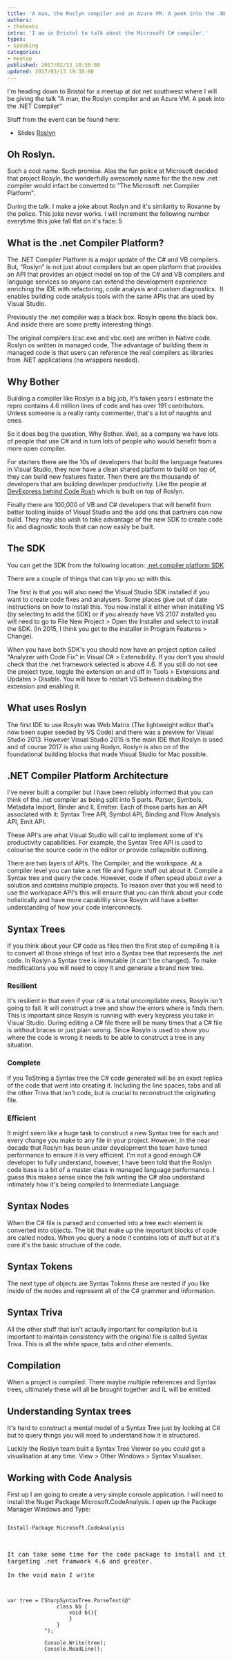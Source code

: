 ```yaml
---
title: 'A man, the Roslyn compiler and an Azure VM. A peek into the .NET Compiler'
authors:
- thebeebs
intro: 'I am in Bristol to talk about the Microsoft C# compiler.'
types:
- speaking
categories:
- meetup
published: 2017/02/13 18:30:00
updated: 2017/02/13 19:30:00
---
```


I'm heading down to Bristol for a meetup at dot net southwest where I will be giving the talk "A man, the Roslyn compiler and an Azure VM.
 A peek into the .NET Compiler"
 
Stuff from the event can be found here:
* Slides [Roslyn](https://1drv.ms/p/s!AlEOpfeanUR1ru5ujxXJDFIjY2WlcA)

## Oh Roslyn. 

Such a cool name. Such promise. Alas the fun police at Microsoft decided that project Rosyln, the wonderfully awesomely name 
for the the new .net compiler would infact be converted to "The Microsoft .net Compiler Platform". 

During the talk. I make a joke about Roslyn and it's similarity to Roxanne by the police. This joke never works. I will 
increment the following number everytime this joke fall flat on it's face: 5

## What is the .net Compiler Platform?

The .NET Compiler Platform is a major update of the C# and VB compilers. But, “Roslyn” is not just about compilers but an open 
platform that provides an API that provides an object model on top of the C# and VB compilers and language services so anyone 
can extend the development experience enriching the IDE with refactoring, code analysis and custom diagnostics.  
It enables building code analysis tools with the same APIs that are used by Visual Studio.

Previously the .net compiler was a black box. Rosyln opens the black box. And inside there are some pretty interesting things.

The original compilers (csc.exe and vbc.exe) are written in Native code. Roslyn os written in managed code, 
The advantage of building them in managed code is that users can reference the real compilers as libraries 
from .NET applications (no wrappers needed).

## Why Bother
Building a compiler like Roslyn is a big job, it's taken years I estimate the repro contains 4.6 million 
lines of code and has over 191 contributors. Unless someone is a really ranty commenter, that's a lot of naughts and ones.

So it does beg the question, Why Bother. Well, as a company we have lots of people that use C# and in turn lots of people who would benefit
from a more open compiler.

For starters there are the 10s of developers that build the language features in Visual Studio, they now have a clean shared platform to build on 
top of, they can build new features faster. Then there are the thousands of developers that
are building developer productivity. Like the people at [DevExpress behind Code Rush](https://www.devexpress.com/Products/CodeRush/) which is
 built on top of Roslyn.

 Finally there are 100,000 of VB and C# developers that will benefit from better tooling inside of Visual Studio and the add ons that
 partners can now build. They may also wish to take advantage of the new SDK to create code fix and diagnostic tools that can now easily be built.

## The SDK

You can get the SDK from the following location: 
[.net compiler platform SDK](https://marketplace.visualstudio.com/items?itemName=VisualStudioProductTeam.NETCompilerPlatformSDK)

There are a couple of things that can trip you up with this. 

The first is that you will also need the Visual Studio SDK installed 
if you want to create code fixes and analysers. Some places give out of date instructions on how to install this. You now install it either
when installing VS (by selecting to add the SDK) or if you already have VS 2107 installed you will need to go to File New Project > Open the Installer
and select to install the SDK. (In 2015, I think you get to the installer in Program Features > Change).

When you have both SDK's you should now have an project option called "Analyzer with Code Fix" in Visual C# > Extensibility. If you don't you 
should check that the .net framework selected is above 4.6. If you still do not see the project type, toggle the extension on and off in 
Tools > Extensions and Updates > Disable. You will have to restart VS between disabling the extension and enabling it.

## What uses Roslyn

The first IDE to use Rosyln was Web Matrix (The lightweight editor that's now been super seeded by VS Code) and there was a 
preview for Visual Studio 2013. However Visual Studio 2015 is the main IDE that Roslyn is used and of course 2017 is also using Roslyn. Roslyn is also
on of the foundational building blocks that made Visual Studio for Mac possible. 

## .NET Compiler Platform Architecture

I've never built a compiler but I have been reliably informed that you can think of the .net compiler as being split into 5 parts.
Parser, Symbols, Metadata Import, Binder and IL Emitter. Each of those parts has an API associated with it: 
Syntax Tree API, Symbol API, Binding and Flow Analysis API, Emit API.

These API's are what Visual Studio will call to implement some of it's productivity capabilities. For example, the Syntax Tree API is used to
colourise the source code in the editor or provide collapsible outlining.

There are two layers of APIs. The Compiler, and the workspace. At a compiler level you can take a.net file and figure stuff out about it. Compile
a Syntax tree and query the code. However, code if often spead about over a solution and contains multiple projects. To reason over that 
you will need to use the workspace API's this will ensure that you can think about your code holistically and have more capability
since Rosyln will have a better understanding of how your code interconnects.

## Syntax Trees
If you think about your C# code as files then the first step of compiling it is to convert all those strings of text into a Syntax tree that
represents the .net code. In Roslyn a Syntax tree is immutable (it can't be changed). To make modifications you will need to copy it and 
generate a brand new tree.

### Resilient
It's resilient in that even if your c# is a total uncompilable mess, Rosyln isn't going to fail. It will construct a tree and show the errors 
where is finds them. This is important since Rosyln is running with every keypress you take in Visual Studio. During editing a C# file 
there will be many times that a C# file is without braces or just plain wrong. Since Rosyln is used to show you where the code is wrong it 
needs to be able to construct a tree in any situation.

### Complete
If you ToString a Syntax tree the C# code generated will be an exact replica of the code that went into creating it. Including the line spaces,
tabs and all the other Triva that isn't code, but is crucial to reconstruct the originating file.

### Efficient
It might seem like a huge task to construct a new Syntax tree for each and every change you make to any file in your project. However, in the near
decade that Roslyn has been under development the team have tuned performance to ensure it is very efficient. I'm not a good enough C# developer
to fully understand, however, I have been told that the Roslyn code base is a bit of a master class in managed language performance. I guess this 
makes sense since the folk writing the C# also understand intimately how it's being compiled to Intermediate Language.

## Syntax Nodes
When the C# file is parsed and converted into a tree each element is converted into objects. The bit that make up the important blocks of code are 
called nodes. When you query a node it contains lots of stuff but at it's core it's the basic structure of the code.

## Syntax Tokens
The next type of objects are Syntax Tokens these are nested if you like inside of the nodes and represent all of the C# grammer and information.

## Syntax Triva
All the other stuff that isn't actaully important for compilation but is important to maintain consistency with the original file is 
called Syntax Triva. This is all the white space, tabs and other elements.

## Compilation
When a project is compiled. There maybe multiple references and Syntax trees, ultimately these will all be brought together 
and IL will be emitted.

## Understanding Syntax trees
It's hard to construct a mental model of a Syntax Tree just by looking at C# but to query things you will need to understand how 
it is structured. 

Luckily the Roslyn team built a Syntax Tree Viewer so you could get a visualisation at any time. View > Other Windows > Syntax Visualiser.

## Working with Code Analysis
First up I am going to create a very simple console application. I will need to install the Nuget Package Microsoft.CodeAnalysis. I open up 
the Package Manager Windows and Type:

<pre><code class="language-csharp">
Install-Package Microsoft.CodeAnalysis
</code>
<pre>

It can take some time for the code package to install and it's important to remeber your console app will need to be 
targeting .net framwork 4.6 and greater.

In the void main I write

<pre><code class="language-csharp">
var tree = CSharpSyntaxTree.ParseText(@"
                class bb {
                    void b(){
                    }
                }
            ");

            Console.Write(tree);
            Console.ReadLine();
</code>
<pre>




